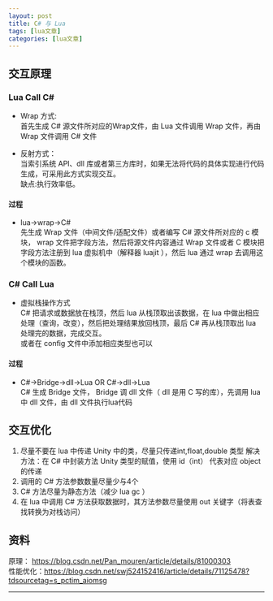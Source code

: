 ```yaml
---
layout: post
title: C# 与 Lua  
tags: [lua文章]
categories: [lua文章]
---
```

## 交互原理

### Lua Call C#

  * Wrap 方式:  
首先生成 C# 源文件所对应的Wrap文件，由 Lua 文件调用 Wrap 文件，再由 Wrap 文件调用 C# 文件

  * 反射方式：  
当索引系统 API、dll 库或者第三方库时，如果无法将代码的具体实现进行代码生成，可采用此方式实现交互。  
缺点:执行效率低。

#### 过程

  * lua->wrap->C#  
先生成 Wrap 文件（中间文件/适配文件）或者编写 C# 源文件所对应的 c 模块， wrap 文件把字段方法，然后将源文件内容通过 Wrap 文件或者
C 模块把字段方法注册到 lua 虚拟机中（解释器 luajit ），然后 lua 通过 wrap 去调用这个模块的函数。

### C# Call Lua

  * 虚拟栈操作方式  
C# 把请求或数据放在栈顶，然后 lua 从栈顶取出该数据，在 lua 中做出相应处理（查询，改变），然后把处理结果放回栈顶，最后 C# 再从栈顶取出
lua 处理完的数据，完成交互。  
或者在 config 文件中添加相应类型也可以

#### 过程

  * C#->Bridge->dll->Lua OR C#->dll->Lua  
C# 生成 Bridge 文件， Bridge 调 dll 文件（ dll 是用 C 写的库），先调用 lua 中 dll 文件，由 dll
文件执行lua代码

## 交互优化

  1. 尽量不要在 lua 中传递 Unity 中的类，尽量只传递int,float,double 类型 解决方法：在 C# 中封装方法 Unity 类型的赋值，使用 id（int） 代表对应 object 的传递
  2. 调用的 C# 方法参数数量尽量少与4个
  3. C# 方法尽量为静态方法（减少 lua gc ）
  4. 在 lua 中调用 C# 方法获取数据时，其方法参数尽量使用 out 关键字（将表查找转换为对栈访问）

## 资料

原理： https://blog.csdn.net/Pan_mouren/article/details/81000303  
性能优化：https://blog.csdn.net/swj524152416/article/details/71125478?tdsourcetag=s_pctim_aiomsg

* * *